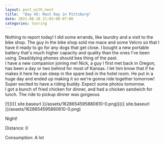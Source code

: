 ```yaml
---
layout: post_with_next
title:  "Day 45: Rest Day in Pittsburg"
date: 2021-08-10 21:03:00-07:00
categories: touring
---
```

Nothing to report today! I did some errands, like laundry and a visit to the bike shop. The guy in the bike shop sold me mace and some Velcro so that I have it ready to go for any dogs that get close. I bought a new portable battery that's much higher capacity and quality than the ones I've been using. Dead/dying phones should bea thing of the past.   
I have a new companion joining me! Nick, a guy I first met back in Oregon, has been a day or two behind for most of Kansas. I let him know that if he makes it here he can sleep in the spare bed in the hotel room. He put in a huge day and ended up making it so we're gonna ride together tomorrow! Super excited to have a riding buddy. Expect some photos tomorrow.   
I got a bunch of fried chicken for dinner, and had a chicken sandwich for lunch. The ride to pickup dinner was gorgeous  

[![]({{ site.baseurl }}/assets/1628654595880610-0.png)]({{ site.baseurl }}/assets/1628654595880610-0.png)
  
Night!  

Distance: 0

Consumption: A lot
